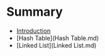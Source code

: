 # Summary

* [Introduction](README.md)
* [Hash Table](Hash Table.md)
* [Linked List](Linked List.md)

